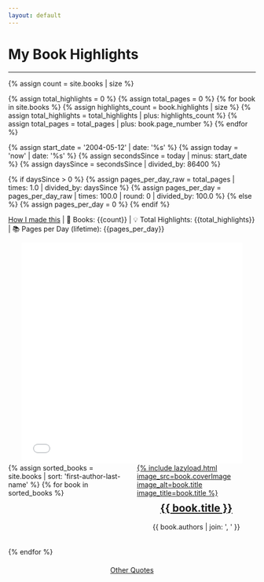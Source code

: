 ```yaml
---
layout: default
---
```


# My Book Highlights

---

<style>
  /* Add CSS styling for the book containers */
  .book-container {
    border: none; /* Remove the bounding outline */
    display: flex;
    flex-direction: column;
    align-items: center; /* Center the contents horizontally */
  }

  .book-image {
    max-width: 100%;
  }

  .book-title {
    text-align: center; /* Center the title text */
    margin-top: 10px; /* Add some top margin for spacing */
  }

  .book-author {
    margin-top: auto; /* Push the author text to the bottom */
  }
</style>

{% assign count = site.books | size %}

{% assign total_highlights = 0 %}
{% assign total_pages = 0 %}
{% for book in site.books %}
  {% assign highlights_count = book.highlights | size %}
  {% assign total_highlights = total_highlights | plus: highlights_count %}
  {% assign total_pages = total_pages | plus: book.page_number %}
{% endfor %}

{% assign start_date = '2004-05-12' | date: '%s' %}
{% assign today = 'now' | date: '%s' %}
{% assign secondsSince = today | minus: start_date %}
{% assign daysSince = secondsSince | divided_by: 86400 %}

{% if daysSince > 0 %}
  {% assign pages_per_day_raw = total_pages | times: 1.0 | divided_by: daysSince %}
  {% assign pages_per_day = pages_per_day_raw | times: 100.0 | round: 0 | divided_by: 100.0 %}
{% else %}
  {% assign pages_per_day = 0 %}
{% endif %}

[How I made this](https://alessandroferrari.live/book-highlights) \| 📖 Books: {{count}} \| 💡 Total Highlights: {{total_highlights}} \| 📚 Pages per Day (lifetime): {{pages_per_day}}


<div style="text-align: center; margin: 0; overflow: hidden;">
<iframe src="/square-plot.html" width="450px" height="450px" style="border:none; max-width: 90vw; max-height: 90vh; margin: 0; padding: 0;"></iframe>
</div>

<div style="display: grid; grid-template-columns: repeat(auto-fill, minmax(200px, 1fr)); gap: 20px;">
  {% assign sorted_books = site.books | sort: 'first-author-last-name' %}
  {% for book in sorted_books %}
    <div class="book-container">
      <a href="{{ book.url | relative_url }}">{% include lazyload.html image_src=book.coverImage image_alt=book.title image_title=book.title %}</a>
      <h2 class="book-title"><a href="{{ book.url | relative_url }}">{{ book.title }}</a></h2>
      <p class="book-author">{{ book.authors | join: ', ' }}</p>
    </div>
  {% endfor %}
</div>

<div style="text-align: center; margin-top: 20px;">
    <a href="/other" class="other-quotes-link">Other Quotes</a>
</div>
